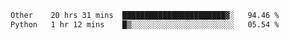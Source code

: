 <!--START_SECTION:waka-->

```txt
Other    20 hrs 31 mins  ███████████████████████▓░   94.46 %
Python   1 hr 12 mins    █▒░░░░░░░░░░░░░░░░░░░░░░░   05.54 %
```

<!--END_SECTION:waka--> 
 
